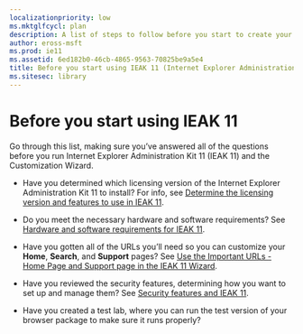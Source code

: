 ```yaml
---
localizationpriority: low
ms.mktglfcycl: plan
description: A list of steps to follow before you start to create your custom browser installation packages.
author: eross-msft
ms.prod: ie11
ms.assetid: 6ed182b0-46cb-4865-9563-70825be9a5e4
title: Before you start using IEAK 11 (Internet Explorer Administration Kit 11 for IT Pros)
ms.sitesec: library
---
```



# Before you start using IEAK 11
Go through this list, making sure you’ve answered all of the questions before you run Internet Explorer Administration Kit 11 (IEAK 11) and the Customization Wizard.

- Have you determined which licensing version of the Internet Explorer Administration Kit 11 to install? For info, see [Determine the licensing version and features to use in IEAK 11](licensing-version-and-features-ieak11.md).

-   Do you meet the necessary hardware and software requirements? See [Hardware and software requirements for IEAK 11](hardware-and-software-reqs-ieak11.md).

-   Have you gotten all of the URLs you’ll need so you can customize your **Home**, **Search**, and **Support** pages? See [Use the Important URLs - Home Page and Support page in the IEAK 11 Wizard](important-urls-home-page-and-support-ieak11-wizard.md).

-   Have you reviewed the security features, determining how you want to set up and manage them? See [Security features and IEAK 11](security-and-ieak11.md).

-   Have you created a test lab, where you can run the test version of your browser package to make sure it runs properly?

 

 





